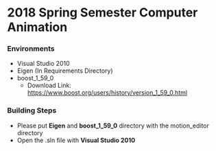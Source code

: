# 2018 Spring Semester Computer Animation
### Environments
* Visual Studio 2010
* Eigen (In Requirements Directory)
* boost_1_59_0
	* Download Link: https://www.boost.org/users/history/version_1_59_0.html
### Building Steps
* Please put **Eigen** and **boost_1_59_0** directory with the motion_editor directory
* Open the .sln file with **Visual Studio 2010**

